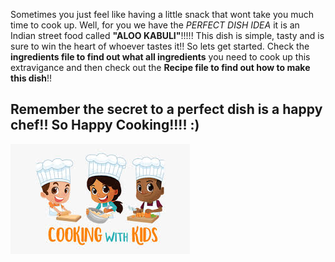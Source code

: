 
Sometimes you just feel like having a little snack that wont take you much time to cook up.
Well, for you we have the *PERFECT DISH IDEA* it is  an Indian street food called **"ALOO KABULI"**!!!!!
This dish is simple, tasty and is sure to win the heart of whoever tastes it!!
So lets get started.
Check the **ingredients file to find out what all ingredients** you need to cook up this extravigance and then check out
the **Recipe file to find out how to make this dish**!!

## **Remember the secret to a perfect dish is a happy chef!! So Happy Cooking!!!!** :)
![chef](chef.jpg)  

